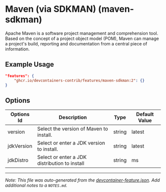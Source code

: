 
# Maven (via SDKMAN) (maven-sdkman)

Apache Maven is a software project management and comprehension tool. Based on
the concept of a project object model (POM), Maven can manage a project's build,
reporting and documentation from a central piece of information.

## Example Usage

```json
"features": {
    "ghcr.io/devcontainers-contrib/features/maven-sdkman:2": {}
}
```

## Options

| Options Id | Description | Type | Default Value |
|-----|-----|-----|-----|
| version | Select the version of Maven to install. | string | latest |
| jdkVersion | Select or enter a JDK version to install. | string | latest |
| jdkDistro | Select or enter a JDK distribution to install | string | ms |



---

_Note: This file was auto-generated from the [devcontainer-feature.json](https://github.com/devcontainers-contrib/features/blob/main/src/maven-sdkman/devcontainer-feature.json).  Add additional notes to a `NOTES.md`._
